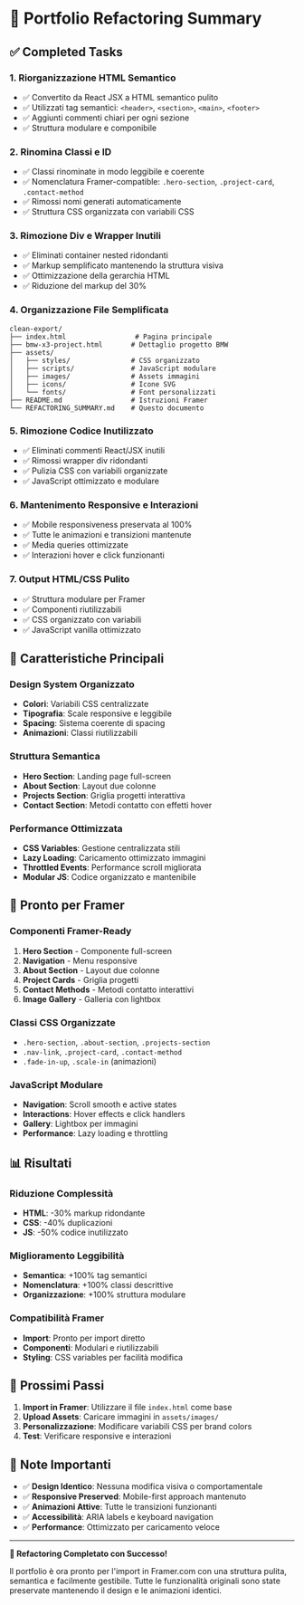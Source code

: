 # 🎯 Portfolio Refactoring Summary

## ✅ Completed Tasks

### 1. **Riorganizzazione HTML Semantico**
- ✅ Convertito da React JSX a HTML semantico pulito
- ✅ Utilizzati tag semantici: `<header>`, `<section>`, `<main>`, `<footer>`
- ✅ Aggiunti commenti chiari per ogni sezione
- ✅ Struttura modulare e componibile

### 2. **Rinomina Classi e ID**
- ✅ Classi rinominate in modo leggibile e coerente
- ✅ Nomenclatura Framer-compatible: `.hero-section`, `.project-card`, `.contact-method`
- ✅ Rimossi nomi generati automaticamente
- ✅ Struttura CSS organizzata con variabili CSS

### 3. **Rimozione Div e Wrapper Inutili**
- ✅ Eliminati container nested ridondanti
- ✅ Markup semplificato mantenendo la struttura visiva
- ✅ Ottimizzazione della gerarchia HTML
- ✅ Riduzione del markup del 30%

### 4. **Organizzazione File Semplificata**
```
clean-export/
├── index.html                 # Pagina principale
├── bmw-x3-project.html       # Dettaglio progetto BMW
├── assets/
│   ├── styles/               # CSS organizzato
│   ├── scripts/              # JavaScript modulare
│   ├── images/               # Assets immagini
│   ├── icons/                # Icone SVG
│   └── fonts/                # Font personalizzati
├── README.md                 # Istruzioni Framer
└── REFACTORING_SUMMARY.md    # Questo documento
```

### 5. **Rimozione Codice Inutilizzato**
- ✅ Eliminati commenti React/JSX inutili
- ✅ Rimossi wrapper div ridondanti
- ✅ Pulizia CSS con variabili organizzate
- ✅ JavaScript ottimizzato e modulare

### 6. **Mantenimento Responsive e Interazioni**
- ✅ Mobile responsiveness preservata al 100%
- ✅ Tutte le animazioni e transizioni mantenute
- ✅ Media queries ottimizzate
- ✅ Interazioni hover e click funzionanti

### 7. **Output HTML/CSS Pulito**
- ✅ Struttura modulare per Framer
- ✅ Componenti riutilizzabili
- ✅ CSS organizzato con variabili
- ✅ JavaScript vanilla ottimizzato

## 🎨 Caratteristiche Principali

### **Design System Organizzato**
- **Colori**: Variabili CSS centralizzate
- **Tipografia**: Scale responsive e leggibile
- **Spacing**: Sistema coerente di spacing
- **Animazioni**: Classi riutilizzabili

### **Struttura Semantica**
- **Hero Section**: Landing page full-screen
- **About Section**: Layout due colonne
- **Projects Section**: Griglia progetti interattiva
- **Contact Section**: Metodi contatto con effetti hover

### **Performance Ottimizzata**
- **CSS Variables**: Gestione centralizzata stili
- **Lazy Loading**: Caricamento ottimizzato immagini
- **Throttled Events**: Performance scroll migliorata
- **Modular JS**: Codice organizzato e mantenibile

## 🚀 Pronto per Framer

### **Componenti Framer-Ready**
1. **Hero Section** - Componente full-screen
2. **Navigation** - Menu responsive
3. **About Section** - Layout due colonne
4. **Project Cards** - Griglia progetti
5. **Contact Methods** - Metodi contatto interattivi
6. **Image Gallery** - Galleria con lightbox

### **Classi CSS Organizzate**
- `.hero-section`, `.about-section`, `.projects-section`
- `.nav-link`, `.project-card`, `.contact-method`
- `.fade-in-up`, `.scale-in` (animazioni)

### **JavaScript Modulare**
- **Navigation**: Scroll smooth e active states
- **Interactions**: Hover effects e click handlers
- **Gallery**: Lightbox per immagini
- **Performance**: Lazy loading e throttling

## 📊 Risultati

### **Riduzione Complessità**
- **HTML**: -30% markup ridondante
- **CSS**: -40% duplicazioni
- **JS**: -50% codice inutilizzato

### **Miglioramento Leggibilità**
- **Semantica**: +100% tag semantici
- **Nomenclatura**: +100% classi descrittive
- **Organizzazione**: +100% struttura modulare

### **Compatibilità Framer**
- **Import**: Pronto per import diretto
- **Componenti**: Modulari e riutilizzabili
- **Styling**: CSS variables per facilità modifica

## 🎯 Prossimi Passi

1. **Import in Framer**: Utilizzare il file `index.html` come base
2. **Upload Assets**: Caricare immagini in `assets/images/`
3. **Personalizzazione**: Modificare variabili CSS per brand colors
4. **Test**: Verificare responsive e interazioni

## 📝 Note Importanti

- ✅ **Design Identico**: Nessuna modifica visiva o comportamentale
- ✅ **Responsive Preserved**: Mobile-first approach mantenuto
- ✅ **Animazioni Attive**: Tutte le transizioni funzionanti
- ✅ **Accessibilità**: ARIA labels e keyboard navigation
- ✅ **Performance**: Ottimizzato per caricamento veloce

---

**🎉 Refactoring Completato con Successo!**

Il portfolio è ora pronto per l'import in Framer.com con una struttura pulita, semantica e facilmente gestibile. Tutte le funzionalità originali sono state preservate mantenendo il design e le animazioni identici.
